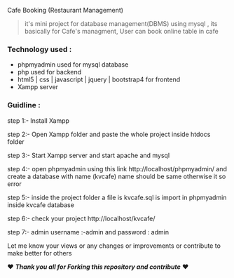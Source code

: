 Cafe Booking (Restaurant Management)
>it's mini project for database management(DBMS) using mysql , its basically for Cafe's managment, User can book online table in cafe 

### Technology used :

- phpmyadmin used for mysql database
- php used for backend
- html5 | css | javascript | jquery | bootstrap4 for frontend
- Xampp server

### Guidline :

step 1:- Install Xampp

step 2:- Open Xampp folder and paste the whole project inside htdocs folder

step 3:- Start Xampp server and start apache and mysql

step 4:- open phpmyadmin using this link http://localhost/phpmyadmin/ and create a database with name (kvcafe) name should be same otherwise it so error

step 5:- inside the project folder a file is kvcafe.sql is import in phpmyadmin inside kvcafe database

step 6:- check your project http://localhost/kvcafe/

step 7:- admin username :-admin and password : admin

 Let me know your views or any changes or improvements or contribute to make better for others 
 
 :heart: ***Thank you all for Forking this repository and contribute***  :heart:
